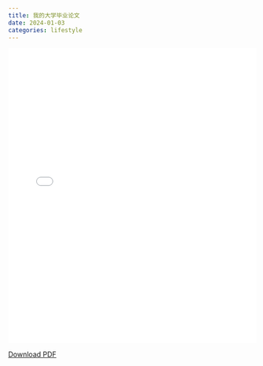```yaml
---
title: 我的大学毕业论文
date: 2024-01-03
categories: lifestyle 
---
```


<embed src="/assets/pdf/论文.pdf" type="application/pdf" width="100%" height="600px" />


<a href="/assets/pdf/论文.pdf" target="_blank">Download PDF</a>